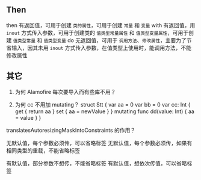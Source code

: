 
## Then

then 有返回值，可用于创建 `类的属性`，可用于创建 `常量` 和 `变量`
with 有返回值，用 `inout` 方式传入参数，可用于创建类的 `值类型常量属性` 和 `值类型变量属性`，可用于创建 `值类型常量` 和 `值类型变量`
do 无返回值，可用于 `调用方法`、`修改属性`，主要为了节省输入，因其未用 `inout` 方式传入参数，在值类型上使用时，能调用方法，不能修改属性

## 其它

1. 为何 Alamofire 每次要导入而有些库不用？

2. 为何 cc 不用加 mutating？
struct Stt {
var aa = 0
var bb = 0
var cc: Int {
get { return aa }
set { aa = newValue }
}
mutating func dd(value: Int) {
aa = value
}
}


translatesAutoresizingMaskIntoConstraints 的作用？


无默认值，每个参数必须传，可以省略标签
无默认值，每个参数必须传，如果有相同类型的重载，不能省略标签

有默认值，部分参数不想传，不能省略标签
有默认值，想依次传值，可以省略标签

